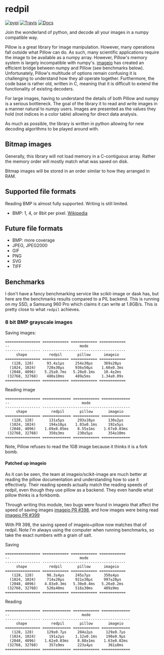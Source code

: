 # redpil

[![pypi](https://img.shields.io/pypi/v/redpil.svg)](https://pypi.python.org/pypi/redpil)
[![Travis](https://img.shields.io/travis/hmaarrfk/redpil.svg)](https://travis-ci.org/hmaarrfk/redpil)
[![Docs](https://readthedocs.org/projects/redpil/badge/?version=latest)](https://redpil.readthedocs.io/en/latest/?badge=latest)


Join the wonderland of python, and decode all your images in a numpy compatible
way.

Pillow is a great library for image manipulation. However, many operations fall
outside what Pillow can do. As such, many scientific applications require the
image to be available as a numpy array. However, Pillow's memory system
is largely incompatible with numpy's. [imageio](
https://github.com/imageio/imageio) has created an efficient bridge between
numpy and Pillow (see benchmarks below). Unfortunately, Pillow's multitude of
options remain confusing it is challenging to understand how they all operate
together. Furthermore, the code base is rather old, written in C, meaning that
it is difficult to extend the functionality of existing decoders.

For large images, having to understand the details of both Pillow and numpy is a serious bottleneck.
The goal of the library it to read and write images in a manner natural to numpy
users. Images are presented as the values they hold (not indices in a color
table) allowing for direct data analysis.

As much as possible, the library is written in python allowing for new decoding
algorithms to be played around with.


## Bitmap images
Generally, this library will not load memory in a C-contiguous array. Rather
the memory order will mostly match what was saved on disk.

Bitmap images will be stored in an order similar to how they arranged in
RAM.

## Supported file formats

Reading BMP is almost fully supported. Writing is still limited.

* BMP: 1, 4, or 8bit per pixel. [Wikipedia](https://en.wikipedia.org/wiki/BMP_file_format)

## Future file formats

* BMP: more coverage
* JPEG, JPEG2000
* GIF
* PNG
* SVG
* TIFF

## Benchmarks

I don't have a fancy benchmarking service like scikit-image or dask has, but
here are the benchmarks results compared to a PIL backend. This is running
on my SSD, a Samsung 960 Pro which claims it can write at 1.8GB/s. This is
pretty close to what `redpil` achieves.


### 8 bit BMP grayscale images

Saving images:
```
================ ============ ============ ============
--                                mode                 
---------------- --------------------------------------
     shape          redpil       pillow      imageio   
================ ============ ============ ============
   (128, 128)      93.4±1μs     254±30μs     369±20μs  
  (1024, 1024)     720±30μs     936±50μs    1.60±0.3ms
  (2048, 4096)    5.25±0.7ms   5.20±0.1ms    10.4±2ms  
 (32768, 32768)    480±10ms     489±5ms     1.34±0.09s
================ ============ ============ ============
```

Reading image
```
================ ============= ============ =============
--                                 mode                  
---------------- ----------------------------------------
     shape           redpil       pillow       imageio   
================ ============= ============ =============
   (128, 128)       131±5μs      293±10μs      130±2μs   
  (1024, 1024)      194±10μs    1.03±0.1ms     192±5μs   
  (2048, 4096)    1.69±0.05ms    8.55±1ms    1.67±0.03ms
 (32768, 32768)     350±3ms      230±5μs       354±10ms  
================ ============= ============ =============
```

Note, Pillow refuses to read the 1GB image because it thinks it is a fork bomb.

#### Patched up imageio

As it can be seen, the team at imageio/scikit-image are much better at reading
the pillow documentation and understanding how to use it effectively. Their
reading speeds actually match the reading speeds of redpil, even though they
use pillow as a backend. They even handle what pillow thinks is a forkbomb.

Through writing this module, two bugs were found in imageio that affect
the speed of saving images [imageio PR #398](
https://github.com/imageio/imageio/pull/398), and how images were being read
[imageio PR #399](
https://github.com/imageio/imageio/pull/399#issuecomment-433992314)

With PR 398, the saving speed of imageio+pillow now matches that of redpil.
Note I'm always using the computer when running benchmarks, so take the exact
numbers with a grain of salt.

Saving
```
================ ============ ============ ============
--                                mode                 
---------------- --------------------------------------
     shape          redpil       pillow      imageio   
================ ============ ============ ============
   (128, 128)      98.3±4μs     245±7μs      350±4μs   
  (1024, 1024)     714±20μs     921±30μs     997±20μs  
  (2048, 4096)    4.83±0.3ms   5.30±0.4ms   5.26±0.2ms
 (32768, 32768)    520±40ms     516±30ms     489±9ms   
================ ============ ============ ============
```

Reading
```
================ ============= ============ =============
--                                 mode                  
---------------- ----------------------------------------
     shape           redpil       pillow       imageio   
================ ============= ============ =============
   (128, 128)      129±0.7μs     284±2μs      129±0.7μs  
  (1024, 1024)      191±2μs     1.12±0.1ms    190±0.9μs  
  (2048, 4096)    1.62±0.03ms    8.88±1ms    1.63±0.02ms
 (32768, 32768)     357±9ms      223±4μs       361±8ms   
================ ============= ============ =============
```
